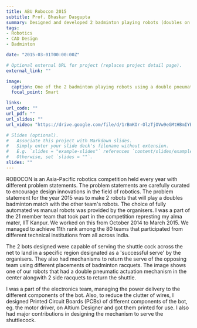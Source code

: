```yaml
---
title: ABU Robocon 2015
subtitle: Prof. Bhaskar Dasgupta
summary: Designed and developed 2 badminton playing robots (doubles on a standard badminton court) for the ABU Asia-Pacific Robot Contest 2015. *Achieved 11th rank nationally out of about 80 teams*.
tags:
- Robotics
- CAD Design
- Badminton

date: "2015-03-01T00:00:00Z"

# Optional external URL for project (replaces project detail page).
external_link: ""

image:
  caption: One of the 2 badminton playing robots using a double pneumatic actuation mechanism.
  focal_point: Smart

links:
url_code: ""
url_pdf: ""
url_slides: ""
url_video: "https://drive.google.com/file/d/1rBmKOr-OlzTjOVw9eGMtHBmIYBbYAGJS/view?usp=sharing"

# Slides (optional).
#   Associate this project with Markdown slides.
#   Simply enter your slide deck's filename without extension.
#   E.g. `slides = "example-slides"` references `content/slides/example-slides.md`.
#   Otherwise, set `slides = ""`.
slides: ""
---
```

ROBOCON is an Asia-Pacific robotics competition held every year with different problem statements. The problem statements are carefully curated to encourage design innovations in the field of robotics. The problem statement for the year 2015 was to make 2 robots that will play a doubles badminton match with the other team's robots. The choice of fully automated vs manual robots was provided by the organisers. I was a part of the 21 member team that took part in the competition represting my alma mater, IIT Kanpur. We worked on this from October 2014 to March 2015. We managed to achieve 11th rank among the 80 teams that participated from different technical institutions from all across India.

The 2 bots designed were capable of serving the shuttle cock across the net to land in a specific region designated as a 'successful serve' by the organisers. They also had mechanisms to return the serve of the opposing team using different placements of badminton racquets. The image shows one of our robots that had a double pneumatic actuation mechanism in the center alongwith 2 side racquets to return the shuttle.

I was a part of the electronics team, managing the power delivery to the different components of the bot. Also, to reduce the clutter of wires, I designed Printed Circuit Boards (PCBs) of different components of the bot, eg. the motor driver, on Altium Designer and got them printed for use. I also had major contributions in designing the mechanism to serve the shuttlecock.
